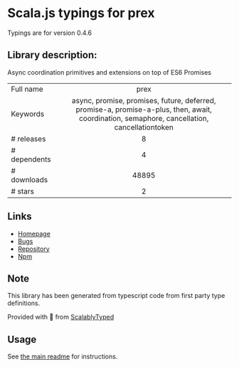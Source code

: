 
# Scala.js typings for prex

Typings are for version 0.4.6

## Library description:
Async coordination primitives and extensions on top of ES6 Promises

|                    |                 |
| ------------------ | :-------------: |
| Full name          | prex |
| Keywords           | async, promise, promises, future, deferred, promise-a, promise-a-plus, then, await, coordination, semaphore, cancellation, cancellationtoken |
| # releases         | 8 |
| # dependents       | 4 |
| # downloads        | 48895 |
| # stars            | 2 |

## Links
- [Homepage](https://github.com/rbuckton/prex#readme)
- [Bugs](http://github.com/rbuckton/prex/issues)
- [Repository](https://github.com/rbuckton/prex)
- [Npm](https://www.npmjs.com/package/prex)
    


## Note
This library has been generated from typescript code from first party type definitions.

Provided with :purple_heart: from [ScalablyTyped](https://github.com/oyvindberg/ScalablyTyped)

## Usage
See [the main readme](../../readme.md) for instructions.


